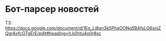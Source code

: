 # Бот-парсер новостей

ТЗ: https://docs.google.com/document/d/1Eo_Lj8qn3k5PhaOONg5BAfsLG6sniZQgrAxfcGTgErE/edit#heading=h.k0htu4o0r8xc

